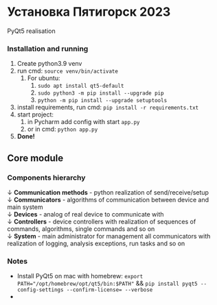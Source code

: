# Установка Пятигорск 2023
PyQt5 realisation

### Installation and running

1. Create python3.9 venv
2. run cmd: `source venv/bin/activate`
   1. For ubuntu: 
      1. `sudo apt install qt5-default`
      2. `sudo python3 -m pip install --upgrade pip`
      3. `python -m pip install --upgrade setuptools`
3. install requirements, run cmd: `pip install -r requirements.txt`
4. start project:
   1. in Pycharm add config with start `app.py`
   2. or in cmd: `python app.py`
5. **Done!**


## Core module

### Components hierarchy

↓ **Communication methods** - python realization of send/receive/setup  
↓ **Communicators** - algorithms of communication between device and main system  
↓ **Devices** - analog of real device to communicate with  
↓ **Controllers** - device controllers with realization of sequences of commands, algorithms, single commands and so on  
↓ **System** - main administrator for management all communicators with realization of logging, analysis exceptions, run tasks and so on  


### Notes

 - Install PyQt5 on mac with homebrew: `export PATH="/opt/homebrew/opt/qt5/bin:$PATH"` && `pip install pyqt5 --config-settings --confirm-license= --verbose`
 - 